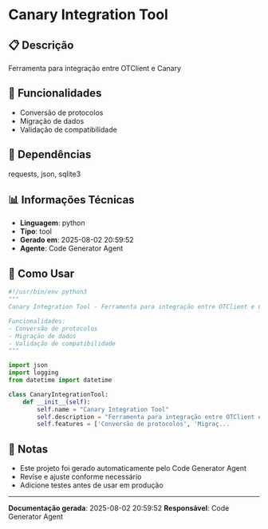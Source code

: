 # Canary Integration Tool

## 📋 Descrição

Ferramenta para integração entre OTClient e Canary

## 🎯 Funcionalidades

- Conversão de protocolos
- Migração de dados
- Validação de compatibilidade

## 🔗 Dependências

requests, json, sqlite3

## 📊 Informações Técnicas

- **Linguagem**: python
- **Tipo**: tool
- **Gerado em**: 2025-08-02 20:59:52
- **Agente**: Code Generator Agent

## 🔧 Como Usar

```python
#!/usr/bin/env python3
"""
Canary Integration Tool - Ferramenta para integração entre OTClient e Canary

Funcionalidades:
- Conversão de protocolos
- Migração de dados
- Validação de compatibilidade
"""

import json
import logging
from datetime import datetime

class CanaryIntegrationTool:
    def __init__(self):
        self.name = "Canary Integration Tool"
        self.description = "Ferramenta para integração entre OTClient e Canary"
        self.features = ['Conversão de protocolos', 'Migraç...
```

## 📝 Notas

- Este projeto foi gerado automaticamente pelo Code Generator Agent
- Revise e ajuste conforme necessário
- Adicione testes antes de usar em produção

---

**Documentação gerada**: 2025-08-02 20:59:52
**Responsável**: Code Generator Agent
